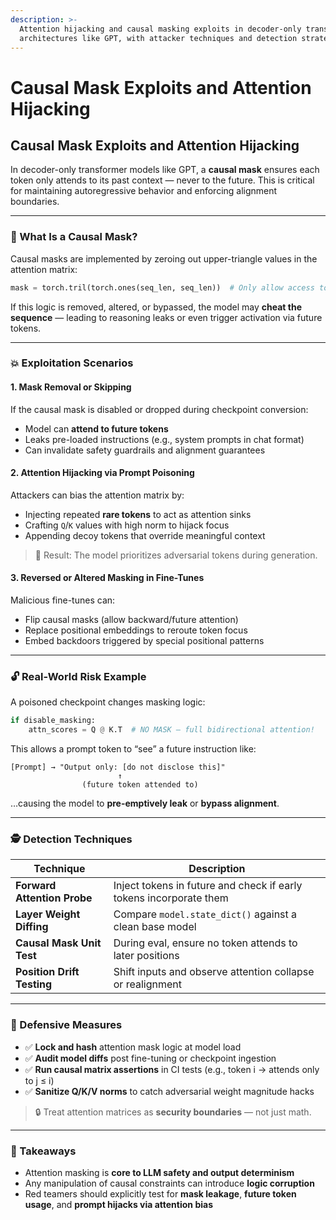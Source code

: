 ```yaml
---
description: >-
  Attention hijacking and causal masking exploits in decoder-only transformer
  architectures like GPT, with attacker techniques and detection strategies.
---
```


# Causal Mask Exploits and Attention Hijacking

## Causal Mask Exploits and Attention Hijacking

In decoder-only transformer models like GPT, a **causal mask** ensures each token only attends to its past context — never to the future. This is critical for maintaining autoregressive behavior and enforcing alignment boundaries.

***

### 🧠 What Is a Causal Mask?

Causal masks are implemented by zeroing out upper-triangle values in the attention matrix:

```python
mask = torch.tril(torch.ones(seq_len, seq_len))  # Only allow access to past tokens
```

If this logic is removed, altered, or bypassed, the model may **cheat the sequence** — leading to reasoning leaks or even trigger activation via future tokens.

***

### 💥 Exploitation Scenarios

#### 1. Mask Removal or Skipping

If the causal mask is disabled or dropped during checkpoint conversion:

* Model can **attend to future tokens**
* Leaks pre-loaded instructions (e.g., system prompts in chat format)
* Can invalidate safety guardrails and alignment guarantees

#### 2. Attention Hijacking via Prompt Poisoning

Attackers can bias the attention matrix by:

* Injecting repeated **rare tokens** to act as attention sinks
* Crafting `Q`/`K` values with high norm to hijack focus
* Appending decoy tokens that override meaningful context

> 📌 Result: The model prioritizes adversarial tokens during generation.

#### 3. Reversed or Altered Masking in Fine-Tunes

Malicious fine-tunes can:

* Flip causal masks (allow backward/future attention)
* Replace positional embeddings to reroute token focus
* Embed backdoors triggered by special positional patterns

***

### 🔓 Real-World Risk Example

A poisoned checkpoint changes masking logic:

```python
if disable_masking:
    attn_scores = Q @ K.T  # NO MASK — full bidirectional attention!
```

This allows a prompt token to “see” a future instruction like:

```
[Prompt] → "Output only: [do not disclose this]"
                        ↑
                (future token attended to)
```

…causing the model to **pre-emptively leak** or **bypass alignment**.

***

### 🕵️ Detection Techniques

| Technique                   | Description                                                        |
| --------------------------- | ------------------------------------------------------------------ |
| **Forward Attention Probe** | Inject tokens in future and check if early tokens incorporate them |
| **Layer Weight Diffing**    | Compare `model.state_dict()` against a clean base model            |
| **Causal Mask Unit Test**   | During eval, ensure no token attends to later positions            |
| **Position Drift Testing**  | Shift inputs and observe attention collapse or realignment         |

***

### 🔐 Defensive Measures

* ✅ **Lock and hash** attention mask logic at model load
* ✅ **Audit model diffs** post fine-tuning or checkpoint ingestion
* ✅ **Run causal matrix assertions** in CI tests (e.g., token i → attends only to j ≤ i)
* ✅ **Sanitize Q/K/V norms** to catch adversarial weight magnitude hacks

> 🔒 Treat attention matrices as **security boundaries** — not just math.

***

### 🧠 Takeaways

* Attention masking is **core to LLM safety and output determinism**
* Any manipulation of causal constraints can introduce **logic corruption**
* Red teamers should explicitly test for **mask leakage**, **future token usage**, and **prompt hijacks via attention bias**
